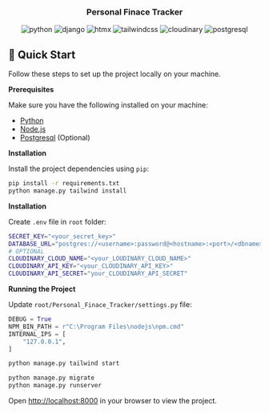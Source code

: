<div align="center">
  <h3 align="center">Personal Finace Tracker</h3>

  <div>
    <img src="https://img.shields.io/badge/-Python-black?logo=python&logoColor=white&color=3776AB" alt="python">
    <img src="https://img.shields.io/badge/-Django-black?logo=django&logoColor=white&color=092E20" alt="django">
    <img src="https://img.shields.io/badge/-HTMX-black?logoColor=white&logo=htmx&color=3366CC" alt="htmx" />
    <img src="https://img.shields.io/badge/-Tailwind_CSS-black?logoColor=white&logo=tailwindcss&color=06B6D4" alt="tailwindcss" />
    <img src="https://img.shields.io/badge/-Cloudinary-black?logoColor=white&logo=cloudinary&color=3448C5" alt="cloudinary" />
    <img src="https://img.shields.io/badge/-Postgresql-black?logoColor=white&logo=postgresql&color=4169E1" alt="postgresql" />
  </div>
</div>

## <a name="quick-start">🚀 Quick Start</a>

Follow these steps to set up the project locally on your machine.

**Prerequisites**

Make sure you have the following installed on your machine:

- [Python](https://www.python.org/downloads/)
- [Node.js](https://nodejs.org/en)
- [Postgresql](https://www.postgresql.org/download/windows/) (Optional)

**Installation**

Install the project dependencies using `pip`:

```bash
pip install -r requirements.txt
python manage.py tailwind install
```

**Installation**

Create `.env` file in `root` folder:

```bash
SECRET_KEY="<your_secret_key>"
DATABASE_URL="postgres://<username>:password@<hostname>:<port>/<dbname>"
# OPTIONAL
CLOUDINARY_CLOUD_NAME="<your_LOUDINARY_CLOUD_NAME>"
CLOUDINARY_API_KEY="<your_CLOUDINARY_API_KEY>"
CLOUDINARY_API_SECRET="your_CLOUDINARY_API_SECRET"
```

**Running the Project**

Update `root/Personal_Finace_Tracker/settings.py` file:

```python
DEBUG = True
NPM_BIN_PATH = r"C:\Program Files\nodejs\npm.cmd"
INTERNAL_IPS = [
    "127.0.0.1",
]
```

```bash
python manage.py tailwind start
```

```bash
python manage.py migrate 
python manage.py runserver
```

Open [http://localhost:8000](http://localhost:8000) in your browser to view the project.


